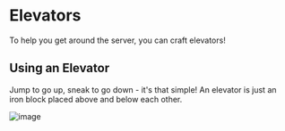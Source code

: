 # Elevators

To help you get around the server, you can craft elevators! 

## Using an Elevator

Jump to go up, sneak to go down - it's that simple! An elevator is just an iron block placed above and below each other.

![image](https://i.imgur.com/jNEp8eK.png)
